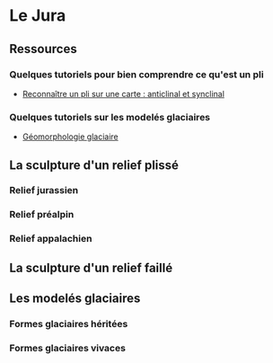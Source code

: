 # Le Jura

## Ressources

### Quelques tutoriels pour bien comprendre ce qu'est un pli

- [Reconnaître un pli sur une carte : anticlinal et synclinal](https://www.youtube.com/watch?v=oypBED6IC7w)

### Quelques tutoriels sur les modelés glaciaires

- [Géomorphologie glaciaire](https://www.youtube.com/watch?v=ECR9OcwkBVA)

## La sculpture d'un relief plissé

### Relief jurassien

### Relief préalpin

### Relief appalachien

## La sculpture d'un relief faillé

## Les modelés glaciaires

### Formes glaciaires héritées

### Formes glaciaires vivaces
